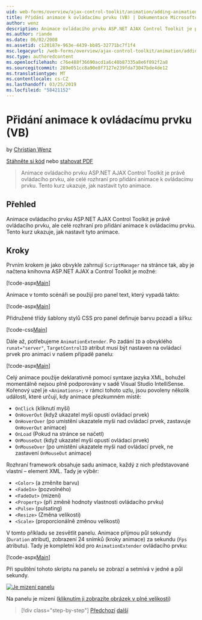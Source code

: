 ```yaml
---
uid: web-forms/overview/ajax-control-toolkit/animation/adding-animation-to-a-control-vb
title: Přidání animace k ovládacímu prvku (VB) | Dokumentace Microsoftu
author: wenz
description: Animace ovládacího prvku ASP.NET AJAX Control Toolkit je právě ovládacího prvku, ale celé rozhraní pro přidání animace k ovládacímu prvku. Tento kurz ukazuje, jak...
ms.author: riande
ms.date: 06/02/2008
ms.assetid: c120187e-963e-4439-bb85-32771bc7f1f4
msc.legacyurl: /web-forms/overview/ajax-control-toolkit/animation/adding-animation-to-a-control-vb
msc.type: authoredcontent
ms.openlocfilehash: c76e488f36690acd1a6c48b87335a8e6f892f2a8
ms.sourcegitcommit: 289e051cc8a90e8f7127e239fda73047bde4de12
ms.translationtype: MT
ms.contentlocale: cs-CZ
ms.lasthandoff: 03/25/2019
ms.locfileid: "58421152"
---
```

<a name="adding-animation-to-a-control-vb"></a>Přidání animace k ovládacímu prvku (VB)
====================
by [Christian Wenz](https://github.com/wenz)

[Stáhněte si kód](http://download.microsoft.com/download/f/9/a/f9a26acd-8df4-4484-8a18-199e4598f411/Animation1.vb.zip) nebo [stahovat PDF](http://download.microsoft.com/download/6/7/1/6718d452-ff89-4d3f-a90e-c74ec2d636a3/animation1VB.pdf)

> Animace ovládacího prvku ASP.NET AJAX Control Toolkit je právě ovládacího prvku, ale celé rozhraní pro přidání animace k ovládacímu prvku. Tento kurz ukazuje, jak nastavit tyto animace.


## <a name="overview"></a>Přehled

Animace ovládacího prvku ASP.NET AJAX Control Toolkit je právě ovládacího prvku, ale celé rozhraní pro přidání animace k ovládacímu prvku. Tento kurz ukazuje, jak nastavit tyto animace.

## <a name="steps"></a>Kroky

Prvním krokem je jako obvykle zahrnují `ScriptManager` na stránce tak, aby je načtena knihovna ASP.NET AJAX a Control Toolkit je možné:

[!code-aspx[Main](adding-animation-to-a-control-vb/samples/sample1.aspx)]

Animace v tomto scénáři se použijí pro panel text, který vypadá takto:

[!code-aspx[Main](adding-animation-to-a-control-vb/samples/sample2.aspx)]

Přidružené třídy šablony stylů CSS pro panel definuje barvu pozadí a šířku:

[!code-css[Main](adding-animation-to-a-control-vb/samples/sample3.css)]

Dále až, potřebujeme `AnimationExtender`. Po zadání `ID` a obvyklého `runat="server"`, `TargetControlID` atribut musí být nastaven na ovládací prvek pro animaci v našem případě panelu:

[!code-aspx[Main](adding-animation-to-a-control-vb/samples/sample4.aspx)]

Celý animace použije deklarativně pomocí syntaxe jazyka XML, bohužel momentálně nejsou plně podporovány v sadě Visual Studio IntelliSense. Kořenový uzel je `<Animations>;` v rámci tohoto uzlu, jsou povoleny několik událostí, které určují, kdy animace přezkumném místě:

- `OnClick` (kliknutí myší)
- `OnHoverOut` (když ukazatel myši opustí ovládací prvek)
- `OnHoverOver` (po umístění ukazatele myši nad ovládací prvek, zastavuje `OnHoverOut` animace)
- `OnLoad` (Pokud na stránce se načetl)
- `OnMouseOut` (když ukazatel myši opustí ovládací prvek)
- `OnMouseOver` (po umístění ukazatele myši nad ovládací prvek, ne zastavení `OnMouseOut` animace)

Rozhraní framework obsahuje sadu animace, každý z nich představované vlastní – element XML. Tady je výběr:

- `<Color>` (a změníte barvu)
- `<FadeIn>` (pozvolného)
- `<FadeOut>` (mizení)
- `<Property>` (při změně hodnoty vlastnosti ovládacího prvku)
- `<Pulse>` (pulsating)
- `<Resize>` (Změna velikosti)
- `<Scale>` (proporcionálně změnou velikosti)

V tomto příkladu se zesvětlit panelu. Animace přijmou půl sekundy (`Duration` atribut), zobrazení 24 snímků (kroky animace) za sekundu (`Fps` atributu). Tady je kompletní kód pro `AnimationExtender` ovládacího prvku:

[!code-aspx[Main](adding-animation-to-a-control-vb/samples/sample5.aspx)]

Při spuštění tohoto skriptu na panelu se zobrazí a setmívá v jedné a půl sekundy.


[![Je mizení panelu](adding-animation-to-a-control-vb/_static/image2.png)](adding-animation-to-a-control-vb/_static/image1.png)

Na panelu je mizení ([kliknutím ji zobrazíte obrázek v plné velikosti](adding-animation-to-a-control-vb/_static/image3.png))

> [!div class="step-by-step"]
> [Předchozí](dynamically-controlling-updatepanel-animations-cs.md)
> [další](executing-several-animations-at-the-same-time-vb.md)
